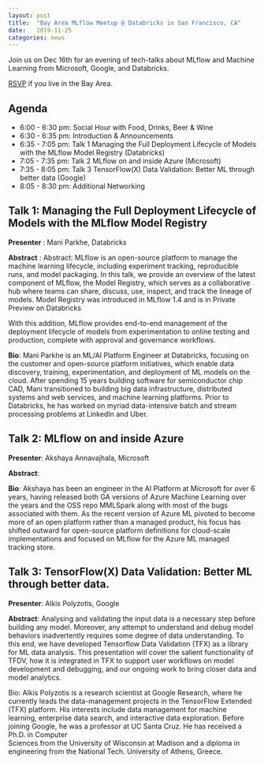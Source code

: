 ```yaml
---
layout: post
title:  "Bay Area MLflow Meetup @ Databricks in San Francisco, CA"
date:   2019-11-25
categories: news
---
```


Join us on Dec 16th for an evening of tech-talks about MLflow and Machine Learning from Microsoft, Google, and Databricks.

[RSVP](https://www.meetup.com/Bay-Area-MLflow/events/266614106/) if you live in the Bay Area.

## Agenda


* 6:00 - 6:30 pm: Social Hour with Food, Drinks, Beer & Wine
* 6:30 - 6:35 pm: Introduction & Announcements
* 6:35 - 7:05 pm: Talk 1 Managing the Full Deployment Lifecycle of Models with the MLflow Model 
Registry (Databricks)
* 7:05 - 7:35 pm: Talk 2 MLflow on and inside Azure (Microsoft)
* 7:35 - 8:05 pm: Talk 3 TensorFlow(X) Data Validation: Better ML through better data (Google)
* 8:05 - 8:30 pm: Additional Networking


## Talk 1: Managing the Full Deployment Lifecycle of Models with the MLflow Model Registry

**Presenter** : Mani Parkhe, Databricks 

**Abstract** : Abstract: MLflow is an open-source platform to manage the machine learning 
lifecycle, including experiment tracking, reproducible runs, and model packaging. In this talk, 
we provide an overview of the latest component of MLflow, the Model Registry, which serves as a 
collaborative hub where teams can share, discuss, use, inspect, and track the lineage of models. 
Model Registry was introduced in MLflow 1.4 and is in Private Preview on Databricks
               
With this addition, MLflow provides end-to-end management of the deployment lifecycle of models 
from experimentation to online testing and production, complete with approval and governance workflows.
               
**Bio**: Mani Parkhe is an ML/AI Platform Engineer at Databricks, focusing on the customer and 
open-source platform initiatives, which enable data discovery, training, experimentation, and 
deployment of ML models on the cloud. After spending 15 years building software for semiconductor 
chip CAD, Mani transitioned to building big data infrastructure, distributed systems and web 
services, and machine learning platforms. Prior to Databricks, he has worked on myriad 
data-intensive batch and stream processing problems at LinkedIn and Uber.


## Talk 2: MLflow on and inside Azure
**Presenter**: Akshaya Annavajhala, Microsoft

**Abstract**: 

**Bio**: Akshaya has been an engineer in the AI Platform at Microsoft for over 6 years, having 
released both GA versions of Azure Machine Learning over the years and the OSS repo MMLSpark 
along with most of the bugs associated with them. As the recent version of Azure ML pivoted to 
become more of an open platform rather than a managed product, his focus has shifted outward for 
open-source platform definitions for cloud-scale implementations and focused on MLflow for the 
Azure ML managed tracking store.
           
## Talk 3: TensorFlow(X) Data Validation: Better ML through better data.
**Presenter**: Alkis Polyzotis, Google

**Abstract**: Analysing and validating the input data is a necessary step before building any 
model. Moreover, any attempt to understand and debug model behaviors inadvertently requires some 
degree of data understanding. To this end, we have developed Tensorflow Data Validation (TFX) as 
a library for ML data analysis. This presentation will cover the salient functionality of TFDV, 
how it is integrated in TFX to support user workflows on model development and debugging, and our 
ongoing work to bring closer data and model analytics.

Bio: Alkis Polyzotis is a research scientist at Google Research, where he currently leads the 
data-management projects in the TensorFlow Extended (TFX) platform. His interests include data 
management for machine learning, enterprise data search, and interactive data exploration. Before 
joining Google, he was a professor at UC Santa Cruz. He has received a Ph.D. in Computer  
Sciences from the University of Wisconsin at Madison and a diploma in engineering from the 
National Tech. University of Athens, Greece.
